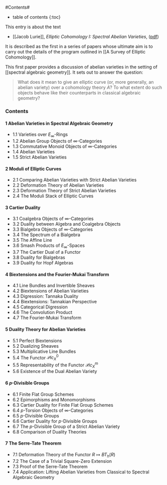 #Contents#
* table of contents
{:toc}

This entry is about the text 

* [[Jacob Lurie]], _Elliptic Cohomology I: Spectral Abelian Varieties_, ([pdf](http://www.math.harvard.edu/~lurie/papers/Elliptic-I.pdf))

It is described as the first in a series of papers whose ultimate aim is to carry out the details of the program outlined in [[A Survey of Elliptic Cohomology]].
 
This first paper provides a discussion of abelian varieties in the setting of [[spectral algebraic geometry]]. It sets out to answer the question:

>What does it mean to give an elliptic curve (or, more generally, an
abelian variety) over a cohomology theory $A$? To what extent do such objects behave like their counterparts in classical algebraic geometry?

### Contents

#### 1 Abelian Varieties in Spectral Algebraic Geometry
* 1.1 Varieties over $E_{\infty}$-Rings
* 1.2 Abelian Group Objects of $\infty$-Categories
* 1.3 Commutative Monoid Objects of $\infty$-Categories
* 1.4 Abelian Varieties
* 1.5 Strict Abelian Varieties

#### 2 Moduli of Elliptic Curves
* 2.1 Comparing Abelian Varieties with Strict Abelian Varieties
* 2.2 Deformation Theory of Abelian Varieties
* 2.3 Deformation Theory of Strict Abelian Varieties
* 2.4 The Moduli Stack of Elliptic Curves

#### 3 Cartier Duality
* 3.1 Coalgebra Objects of $\infty$-Categories
* 3.2 Duality between Algebra and Coalgebra Objects
* 3.3 Bialgebra Objects of $\infty$-Categories
* 3.4 The Spectrum of a Bialgebra 
* 3.5 The Affine Line
* 3.6 Smash Products of $E_{\infty}$-Spaces 
* 3.7 The Cartier Dual of a Functor 
* 3.8 Duality for Bialgebras 
* 3.9 Duality for Hopf Algebras

#### 4 Biextensions and the Fourier-Mukai Transform
* 4.1 Line Bundles and Invertible Sheaves
* 4.2 Biextensions of Abelian Varieties
* 4.3 Digression: Tannaka Duality 
* 4.4 Biextensions: Tannakian Perspective
* 4.5 Categorical Digression
* 4.6 The Convolution Product
* 4.7 The Fourier-Mukai Transform

#### 5 Duality Theory for Abelian Varieties
* 5.1 Perfect Biextensions
* 5.2 Dualizing Sheaves
* 5.3 Multiplicative Line Bundles 
* 5.4 The Functor $\mathcal{P}ic^0_X$
* 5.5 Representability of the Functor $\mathcal{P}ic^m_X$
* 5.6 Existence of the Dual Abelian Variety

#### 6 $p$-Divisible Groups
* 6.1 Finite Flat Group Schemes 
* 6.2 Epimorphisms and Monomorphisms
* 6.3 Cartier Duality for Finite Flat Group Schemes
* 6.4 $p$-Torsion Objects of $\infty$-Categories
* 6.5 $p$-Divisible Groups
* 6.6 Cartier Duality for $p$-Divisible Groups
* 6.7 The $p$-Divisible Group of a Strict Abelian Variety
* 6.8 Comparison of Duality Theories

#### 7 The Serre-Tate Theorem 
* 7.1 Deformation Theory of the Functor $R \mapsto BT_h(R)$
* 7.2 The Case of a Trivial Square-Zero Extension
* 7.3 Proof of the Serre-Tate Theorem 
* 7.4 Application: Lifting Abelian Varieties from Classical to Spectral Algebraic Geometry
